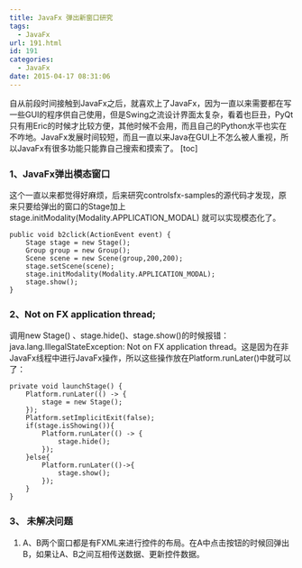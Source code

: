 ```yaml
---
title: JavaFx 弹出新窗口研究
tags:
  - JavaFx
url: 191.html
id: 191
categories:
  - JavaFx
date: 2015-04-17 08:31:06
---
```


自从前段时间接触到JavaFx之后，就喜欢上了JavaFx，因为一直以来需要都在写一些GUI的程序供自己使用，但是Swing之流设计界面太复杂，看着也巨丑，PyQt只有用Eric的时候才比较方便，其他时候不会用，而且自己的Python水平也实在不咋地。JavaFx发展时间较短，而且一直以来Java在GUI上不怎么被人重视，所以JavaFx有很多功能只能靠自己搜索和摸索了。 \[toc\]

### 1、JavaFx弹出模态窗口

这个一直以来都觉得好麻烦，后来研究controlsfx-samples的源代码才发现，原来只要给弹出的窗口的Stage加上stage.initModality(Modality.APPLICATION_MODAL) 就可以实现模态化了。

    public void b2click(ActionEvent event) {
        Stage stage = new Stage();
        Group group = new Group();
        Scene scene = new Scene(group,200,200);
        stage.setScene(scene);
        stage.initModality(Modality.APPLICATION_MODAL);
        stage.show();
    }

### 2、Not on FX application thread;

调用new Stage() 、stage.hide()、stage.show()的时候报错： java.lang.IllegalStateException: Not on FX application thread。这是因为在非JavaFx线程中进行JavaFx操作，所以这些操作放在Platform.runLater()中就可以了：

    private void launchStage() {
        Platform.runLater(() -> {
            stage = new Stage();
        });
        Platform.setImplicitExit(false);
        if(stage.isShowing()){
            Platform.runLater(() -> {
                stage.hide();
            });
        }else{
            Platform.runLater(()->{
                stage.show();
            });
        }
    }

### 3、 未解决问题

1.  A、B两个窗口都是有FXML来进行控件的布局。在A中点击按钮的时候回弹出B，如果让A、B之间互相传送数据、更新控件数据。